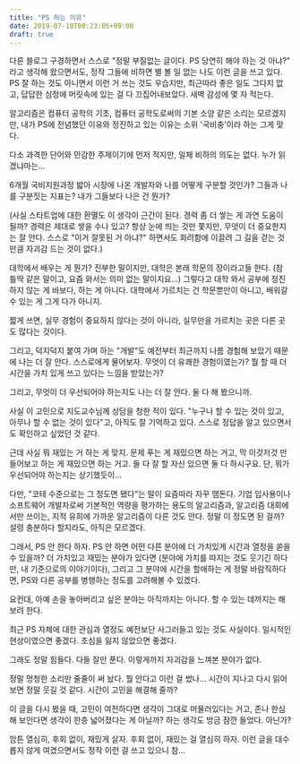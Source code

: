 ```yaml
---
title: "PS 하는 이유"
date: 2019-07-10T00:23:05+09:00
draft: true
---
```


다른 블로그 구경하면서 스스로 "정말 부질없는 글이다. PS 당연히 해야 하는 것 아냐?" 라고 생각해 왔으면서도, 정작 그들에 비하면 별 볼 일 없는 나도 이런 글을 쓰고 있다. PS 잘 하는 것도 아니면서 이런 거 쓰는 것도 우습지만, 최근따라 좋은 일도 그다지 없고, 답답한 심정에 머릿속에 있는 걸 다 끄집어내보았다. 새벽 감성에 몇 자 적는다.  

알고리즘은 컴퓨터 공학의 기초, 컴퓨터 공학도로써의 기본 소양 같은 소리는 모르겠지만, 내가 PS에 전념했던 이유와 정진하고 있는 이유는 소위 '국비충'이라 하는 그게 맞다.  

다소 과격한 단어와 민감한 주제이기에 먼저 적지만, 일체 비하의 의도는 없다. 누가 읽겠냐마는...  

6개월 국비지원과정 밟아 시장에 나온 개발자와 나를 어떻게 구분할 것인가? 그들과 나를 구분짓는 지표는? 내가 그들보다 나은 건 뭔가?  

(사실 스타트업에 대한 환멸도 이 생각이 근간이 된다. 경력 좀 더 쌓는 게 과연 도움이 될까? 경력은 제대로 쌓을 수나 있고? 항상 눈에 띄는 것만 쫓지만, 무엇이 더 중요한지는 잘 안다. 스스로 "이거 잘못된 거 아냐?" 하면서도 화려함에 이끌려 그 길을 걷는 것만큼 자괴감 드는 것이 없다.)  

대학에서 배우는 게 뭔가? 진부한 말이지만, 대학은 본래 학문의 장이라고들 한다. (참 틀딱 같은 말이고, 요즘 와서는 의미 없는 말이지요...) 그렇다고 대학 와서 공부에 정진하지 않는 게 바보다, 하는 게 아니다. 대학에서 가르치는 건 학문뿐만이 아니고, 배워갈 수 있는 게 그게 다가 아니지.  

짧게 쓰면, 실무 경험이 중요하지 않다는 것이 아니라, 실무만을 가르치는 곳은 다른 곳도 많다는 것이다.  

그리고, 덕지덕지 붙여 가며 하는 "개발"도 예전부터 최근까지 나름 경험해 보았기 때문에 나는 더 잘 안다. 스스로에게 물어보자. 무엇이 더 유쾌한 경험이였는가? 뭘 할 때 더 시간을 가치 있게 쓰고 있다는 느낌을 받았는가?  

그리고, 무엇이 더 우선되어야 하는지도 나는 더 잘 안다. 둘 다 해 봤으니까.  

사실 이 고민으로 지도교수님께 상담을 청한 적이 있다. "누구나 할 수 있는 것이 있고, 아무나 할 수 없는 것이 있다"고, 아직도 잘 기억하고 있다. 스스로 정답을 알고 있으면서도 확인하고 싶었던 것 같다.  

근데 사실 뭐 재밌는 거 하는 게 맞지. 문제 푸는 게 재밌으면 하는 거고, 막 이것저것 만들어보고 하는 게 재밌으면 하는 거고. 둘 다 잘 할 자신 있으면 둘 다 하시구요. 단, 뭐가 우선되어야 하는지는 상기했듯이...  

다만, "코테 수준으로는 그 정도면 됐다"는 말이 요즘따라 자꾸 맴돈다. 기업 입사용이나 소프트웨어 개발자로써 기본적인 역량을 평가하는 용도의 알고리즘과, 알고리즘 대회에서만 쓰이는, 지적 유희에 가까운 알고리즘이 다른 것도 안다. 정말 이 정도면 된 걸까? 설령 충분하다 할지라도, 아직은 모르겠다.  

그래서, PS 안 한다 하자. PS 안 하면 어떤 다른 분야에 더 가치있게 시간과 열정을 쏟을 수 있을까? 더 가치있고 재밌는 분야가 있다면 (분야에 가치를 따지는 것도 웃기긴 하다만, 내 기준으로의 이야기이다), 그리고 그 분야에 시간을 할애하는 게 정말 바람직하다면, PS와 다른 공부를 병행하는 정도를 고려해볼 수 있겠다.  

요컨대, 아예 손을 놓아버리고 싶은 분야는 아직까지는 아니다. 할 수 있는 데까지는 해 보려 한다.  

최근 PS 자체에 대한 관심과 열정도 예전보단 사그러들고 있는 것도 사실이다. 일시적인 현상이였으면 좋겠다. 초심을 잃지 않았으면 좋겠다.  

그래도 정말 힘들다. 다들 잘만 푼다. 이렇게까지 자괴감을 느껴본 분야가 없다.  

정말 멍청한 소리만 줄줄이 써 놨다. 뭘 안다고 이런 걸 썼나... 시간이 지나고 다시 읽어보면 정말 웃길 것 같다. 시간이 고민을 해결해 줄까?  

이 글을 다시 봤을 때, 고민이 여전하다면 생각이 그대로 머물러있다는 거고, 존나 한심해 보인다면 생각이 한층 넓어졌다는 게 아닐까? 하는 생각도 방금 잠깐 들었다. 아닌가?  

암튼 열심히, 후회 없이, 재밌게 살자. 후회 없이, 재밌는 걸 열심히 하자. 이런 글을 대수롭지 않게 여겼으면서도 정작 이런 걸 쓰고 있으니 참...  